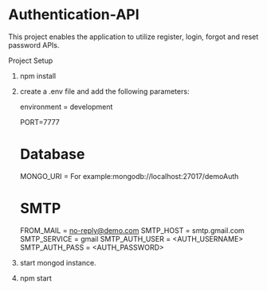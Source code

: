 # Authentication-API

This project enables the application to utilize register, login, forgot and reset password APIs.

Project Setup

1. npm install
2. create a .env file and add the following parameters:

	environment = development

	PORT=7777

	# Database

	MONGO_URI = <MONGODB CONNECTION STRING> For example:mongodb://localhost:27017/demoAuth

	# SMTP
	FROM_MAIL = no-reply@demo.com
	SMTP_HOST = smtp.gmail.com
	SMTP_SERVICE = gmail
	SMTP_AUTH_USER = <AUTH_USERNAME>
	SMTP_AUTH_PASS = <AUTH_PASSWORD>

3. start mongod instance.

4. npm start
